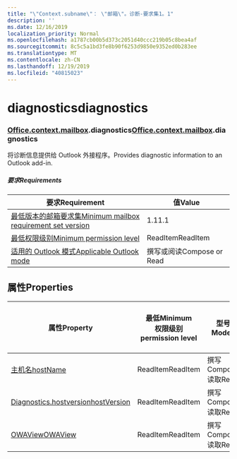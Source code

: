 ```yaml
---
title: "\"Context.subname\"： \"邮箱\"。诊断-要求集1。1"
description: ''
ms.date: 12/16/2019
localization_priority: Normal
ms.openlocfilehash: a1787cb00b5d373c2051d40ccc219b05c8bea4af
ms.sourcegitcommit: 8c5c5a1bd3fe8b90f6253d9850e9352ed0b283ee
ms.translationtype: MT
ms.contentlocale: zh-CN
ms.lasthandoff: 12/19/2019
ms.locfileid: "40815023"
---
```

# <a name="diagnostics"></a><span data-ttu-id="87ee0-102">diagnostics</span><span class="sxs-lookup"><span data-stu-id="87ee0-102">diagnostics</span></span>

### <a name="officeofficemdcontextofficecontextmdmailboxofficecontextmailboxmddiagnostics"></a><span data-ttu-id="87ee0-103">[Office](office.md)[.context](office.context.md)[.mailbox](office.context.mailbox.md).diagnostics</span><span class="sxs-lookup"><span data-stu-id="87ee0-103">[Office](office.md)[.context](office.context.md)[.mailbox](office.context.mailbox.md).diagnostics</span></span>

<span data-ttu-id="87ee0-104">将诊断信息提供给 Outlook 外接程序。</span><span class="sxs-lookup"><span data-stu-id="87ee0-104">Provides diagnostic information to an Outlook add-in.</span></span>

##### <a name="requirements"></a><span data-ttu-id="87ee0-105">要求</span><span class="sxs-lookup"><span data-stu-id="87ee0-105">Requirements</span></span>

|<span data-ttu-id="87ee0-106">要求</span><span class="sxs-lookup"><span data-stu-id="87ee0-106">Requirement</span></span>| <span data-ttu-id="87ee0-107">值</span><span class="sxs-lookup"><span data-stu-id="87ee0-107">Value</span></span>|
|---|---|
|[<span data-ttu-id="87ee0-108">最低版本的邮箱要求集</span><span class="sxs-lookup"><span data-stu-id="87ee0-108">Minimum mailbox requirement set version</span></span>](../../requirement-sets/outlook-api-requirement-sets.md)| <span data-ttu-id="87ee0-109">1.1</span><span class="sxs-lookup"><span data-stu-id="87ee0-109">1.1</span></span>|
|[<span data-ttu-id="87ee0-110">最低权限级别</span><span class="sxs-lookup"><span data-stu-id="87ee0-110">Minimum permission level</span></span>](/outlook/add-ins/understanding-outlook-add-in-permissions)| <span data-ttu-id="87ee0-111">ReadItem</span><span class="sxs-lookup"><span data-stu-id="87ee0-111">ReadItem</span></span>|
|[<span data-ttu-id="87ee0-112">适用的 Outlook 模式</span><span class="sxs-lookup"><span data-stu-id="87ee0-112">Applicable Outlook mode</span></span>](/outlook/add-ins/#extension-points)| <span data-ttu-id="87ee0-113">撰写或阅读</span><span class="sxs-lookup"><span data-stu-id="87ee0-113">Compose or Read</span></span>|

## <a name="properties"></a><span data-ttu-id="87ee0-114">属性</span><span class="sxs-lookup"><span data-stu-id="87ee0-114">Properties</span></span>

| <span data-ttu-id="87ee0-115">属性</span><span class="sxs-lookup"><span data-stu-id="87ee0-115">Property</span></span> | <span data-ttu-id="87ee0-116">最低</span><span class="sxs-lookup"><span data-stu-id="87ee0-116">Minimum</span></span><br><span data-ttu-id="87ee0-117">权限级别</span><span class="sxs-lookup"><span data-stu-id="87ee0-117">permission level</span></span> | <span data-ttu-id="87ee0-118">型号</span><span class="sxs-lookup"><span data-stu-id="87ee0-118">Modes</span></span> | <span data-ttu-id="87ee0-119">返回类型</span><span class="sxs-lookup"><span data-stu-id="87ee0-119">Return type</span></span> | <span data-ttu-id="87ee0-120">最低</span><span class="sxs-lookup"><span data-stu-id="87ee0-120">Minimum</span></span><br><span data-ttu-id="87ee0-121">要求集</span><span class="sxs-lookup"><span data-stu-id="87ee0-121">requirement set</span></span> |
|---|---|---|---|:---:|
| [<span data-ttu-id="87ee0-122">主机名</span><span class="sxs-lookup"><span data-stu-id="87ee0-122">hostName</span></span>](/javascript/api/outlook/office.diagnostics?view=outlook-js-1.1#hostname) | <span data-ttu-id="87ee0-123">ReadItem</span><span class="sxs-lookup"><span data-stu-id="87ee0-123">ReadItem</span></span> | <span data-ttu-id="87ee0-124">撰写</span><span class="sxs-lookup"><span data-stu-id="87ee0-124">Compose</span></span><br><span data-ttu-id="87ee0-125">读取</span><span class="sxs-lookup"><span data-stu-id="87ee0-125">Read</span></span> | <span data-ttu-id="87ee0-126">String</span><span class="sxs-lookup"><span data-stu-id="87ee0-126">String</span></span> | [<span data-ttu-id="87ee0-127">1.1</span><span class="sxs-lookup"><span data-stu-id="87ee0-127">1.1</span></span>](../requirement-set-1.1/outlook-requirement-set-1.1.md) |
| [<span data-ttu-id="87ee0-128">Diagnostics.hostversion</span><span class="sxs-lookup"><span data-stu-id="87ee0-128">hostVersion</span></span>](/javascript/api/outlook/office.diagnostics?view=outlook-js-1.1#hostversion) | <span data-ttu-id="87ee0-129">ReadItem</span><span class="sxs-lookup"><span data-stu-id="87ee0-129">ReadItem</span></span> | <span data-ttu-id="87ee0-130">撰写</span><span class="sxs-lookup"><span data-stu-id="87ee0-130">Compose</span></span><br><span data-ttu-id="87ee0-131">读取</span><span class="sxs-lookup"><span data-stu-id="87ee0-131">Read</span></span> | <span data-ttu-id="87ee0-132">String</span><span class="sxs-lookup"><span data-stu-id="87ee0-132">String</span></span> | [<span data-ttu-id="87ee0-133">1.1</span><span class="sxs-lookup"><span data-stu-id="87ee0-133">1.1</span></span>](../requirement-set-1.1/outlook-requirement-set-1.1.md) |
| [<span data-ttu-id="87ee0-134">OWAView</span><span class="sxs-lookup"><span data-stu-id="87ee0-134">OWAView</span></span>](/javascript/api/outlook/office.diagnostics?view=outlook-js-1.1#owaview) | <span data-ttu-id="87ee0-135">ReadItem</span><span class="sxs-lookup"><span data-stu-id="87ee0-135">ReadItem</span></span> | <span data-ttu-id="87ee0-136">撰写</span><span class="sxs-lookup"><span data-stu-id="87ee0-136">Compose</span></span><br><span data-ttu-id="87ee0-137">读取</span><span class="sxs-lookup"><span data-stu-id="87ee0-137">Read</span></span> | <span data-ttu-id="87ee0-138">String</span><span class="sxs-lookup"><span data-stu-id="87ee0-138">String</span></span> | [<span data-ttu-id="87ee0-139">1.1</span><span class="sxs-lookup"><span data-stu-id="87ee0-139">1.1</span></span>](../requirement-set-1.1/outlook-requirement-set-1.1.md) |
